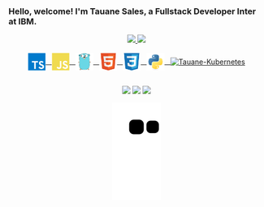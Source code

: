 ### Hello, welcome! I'm Tauane Sales, a Fullstack Developer Inter at IBM.


<div align="center">
  <a href="https://github.com/tauanesales">
  <img height="180em" src="https://github-readme-stats.vercel.app/api?username=tauanesales&show_icons=true&theme=dracula&include_all_commits=true&count_private=true"/>
  <img height="180em" src="https://github-readme-stats.vercel.app/api/top-langs/?username=tauanesales&layout=compact&langs_count=8&theme=dracula"/>
</div>
  
<div align="center" style="display: inline_block "><br>
  <img align="center" alt="Tauane-Js" height="35" width="35" src="https://raw.githubusercontent.com/devicons/devicon/master/icons/typescript/typescript-plain.svg">
  &nbsp;
  <img align="center" alt="Tauane-Js" height="35" width="35" src="https://raw.githubusercontent.com/devicons/devicon/master/icons/javascript/javascript-plain.svg">
  &nbsp;
  <img align="center" alt="Tauane-Ts" height="35" width="35" src="https://raw.githubusercontent.com/devicons/devicon/master/icons/go/go-original.svg">
  &nbsp;
  <img align="center" alt="Tauane-HTML" height="35" width="35" src="https://raw.githubusercontent.com/devicons/devicon/master/icons/html5/html5-original.svg">
  &nbsp;
  <img align="center" alt="Tauane-CSS" height="35" width="35" src="https://raw.githubusercontent.com/devicons/devicon/master/icons/css3/css3-original.svg">
  &nbsp;
  <img align="center" alt="Tauane-Python" height="35" width="35" src="https://raw.githubusercontent.com/devicons/devicon/master/icons/python/python-original.svg">
  &nbsp;
  <img align="center" alt="Tauane-Kubernetes" height="35" width="35" src="https://raw.githubusercontent.com/jmnote/z-icons/master/svg/kubernetes.svg">
</div>
 
  
  ##
 
<div align="center"> 
  
  <a href="https://instagram.com/tauanesales1" target="_blank"><img src="https://img.shields.io/badge/-Instagram-%23E4405F?style=for-the-badge&logo=instagram&logoColor=white" target="_blank"></a> 
  ![](https://komarev.com/ghpvc/?username=tauanesales&style=for-the-badge)
  <a href="https://www.linkedin.com/in/tauane-sales/" target="_blank"><img src="https://img.shields.io/badge/-LinkedIn-%230077B5?style=for-the-badge&logo=linkedin&logoColor=white" target="_blank"></a> 

 ![Snake animation](https://github.com/tauanesales/tauanesales/blob/output/github-contribution-grid-snake.svg)
 
</div>
